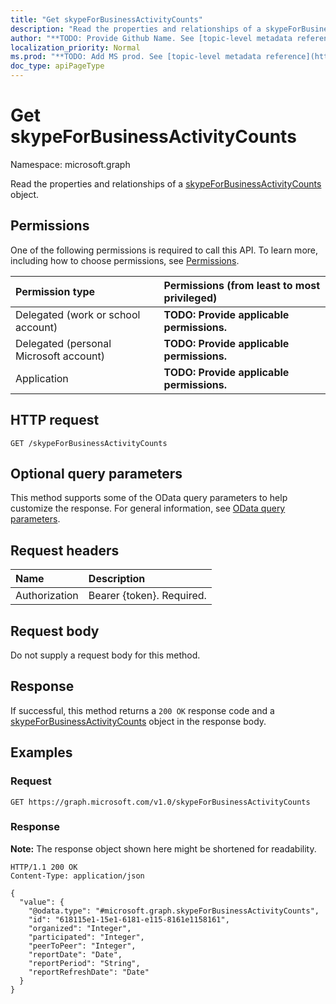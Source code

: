 ```yaml
---
title: "Get skypeForBusinessActivityCounts"
description: "Read the properties and relationships of a skypeForBusinessActivityCounts object."
author: "**TODO: Provide Github Name. See [topic-level metadata reference](https://msgo.azurewebsites.net/add/document/guidelines/metadata.html#topic-level-metadata)**"
localization_priority: Normal
ms.prod: "**TODO: Add MS prod. See [topic-level metadata reference](https://msgo.azurewebsites.net/add/document/guidelines/metadata.html#topic-level-metadata)**"
doc_type: apiPageType
---
```


# Get skypeForBusinessActivityCounts
Namespace: microsoft.graph



Read the properties and relationships of a [skypeForBusinessActivityCounts](../resources/skypeforbusinessactivitycounts.md) object.

## Permissions
One of the following permissions is required to call this API. To learn more, including how to choose permissions, see [Permissions](/graph/permissions-reference).

|Permission type|Permissions (from least to most privileged)|
|:---|:---|
|Delegated (work or school account)|**TODO: Provide applicable permissions.**|
|Delegated (personal Microsoft account)|**TODO: Provide applicable permissions.**|
|Application|**TODO: Provide applicable permissions.**|

## HTTP request

<!-- {
  "blockType": "ignored"
}
-->
``` http
GET /skypeForBusinessActivityCounts
```

## Optional query parameters
This method supports some of the OData query parameters to help customize the response. For general information, see [OData query parameters](/graph/query-parameters).

## Request headers
|Name|Description|
|:---|:---|
|Authorization|Bearer {token}. Required.|

## Request body
Do not supply a request body for this method.

## Response

If successful, this method returns a `200 OK` response code and a [skypeForBusinessActivityCounts](../resources/skypeforbusinessactivitycounts.md) object in the response body.

## Examples

### Request
<!-- {
  "blockType": "request",
  "name": "get_skypeforbusinessactivitycounts"
}
-->
``` http
GET https://graph.microsoft.com/v1.0/skypeForBusinessActivityCounts
```


### Response
**Note:** The response object shown here might be shortened for readability.
<!-- {
  "blockType": "response",
  "truncated": true,
  "@odata.type": "microsoft.graph.skypeForBusinessActivityCounts"
}
-->
``` http
HTTP/1.1 200 OK
Content-Type: application/json

{
  "value": {
    "@odata.type": "#microsoft.graph.skypeForBusinessActivityCounts",
    "id": "618115e1-15e1-6181-e115-8161e1158161",
    "organized": "Integer",
    "participated": "Integer",
    "peerToPeer": "Integer",
    "reportDate": "Date",
    "reportPeriod": "String",
    "reportRefreshDate": "Date"
  }
}
```


